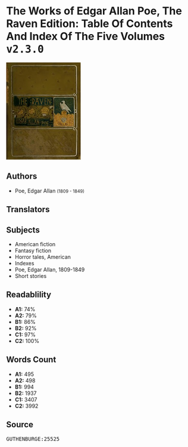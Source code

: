 # The Works of Edgar Allan Poe, The Raven Edition: Table Of Contents And Index Of The Five Volumes <kbd>v2.3.0</kbd>

![](./cover.medium.jpg "")

## Authors


 - Poe, Edgar Allan <small>(1809 - 1849)</small>

## Translators



## Subjects


 - American fiction
 - Fantasy fiction
 - Horror tales, American
 - Indexes
 - Poe, Edgar Allan, 1809-1849
 - Short stories

## Readablility


 - **A1:** 74%
 - **A2:** 79%
 - **B1:** 86%
 - **B2:** 92%
 - **C1:** 97%
 - **C2:** 100%

## Words Count


 - **A1:** 495
 - **A2:** 498
 - **B1:** 994
 - **B2:** 1937
 - **C1:** 3407
 - **C2:** 3992

## Source


<kbd>GUTHENBURGE:25525</kbd>
